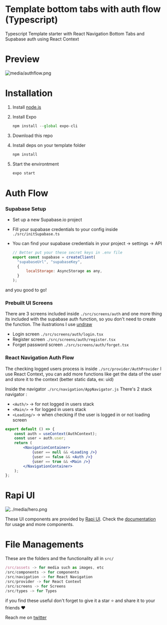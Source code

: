 # Template bottom tabs with auth flow (Typescript)

Typescript Template starter with React Navigation Bottom Tabs and Supabase auth using React Context

# Preview

![media/authflow.png](media/authflow.png)

# Installation

1. Install [node.js](https://nodejs.org/en/)
2. Install Expo

   ```jsx
   npm install --global expo-cli
   ```

3. Download this repo
4. Install deps on your template folder

   ```jsx
   npm install
   ```

5. Start the environtment

   ```jsx
   expo start
   ```

# Auth Flow

### Supabase Setup

- Set up a new Supabase.io project
- Fill your supabase credentials to your config inside `./src/initSupabase.ts`
- You can find your supabase credentials in your project -> settings -> API

  ```jsx
  // Better put your these secret keys in .env file
  export const supabase = createClient(
  	"supabaseUrl", "supabaseKey",
  	{
  		localStorage: AsyncStorage as any,
  	}
  );
  ```

and you good to go!

### Prebuilt UI Screens

There are 3 screens included inside `./src/screens/auth` and one more thing its included with the supabase auth function, so you don't need to create the function. The ilustrations I use [undraw](https://undraw.co/)

- Login screen `./src/screens/auth/login.tsx`
- Register screen `./src/screens/auth/register.tsx`
- Forget password screen `./src/screens/auth/forget.tsx`

### React Navigation Auth Flow

The checking logged users process is inside `./src/provider/AuthProvider` I use React Context, you can add more functions like get the data of the user and store it to the context (better static data, ex: uid)

Inside the navigator `./src/navigation/AppNavigator.js`
There's 2 stack navigator :

- `<Auth/>` → for not logged in users stack
- `<Main/>` → for logged in users stack
- `<Loading/>` → when checking if the user is logged in or not loading screen

```jsx
export default () => {
	const auth = useContext(AuthContext);
	const user = auth.user;
	return (
		<NavigationContainer>
			{user == null && <Loading />}
			{user == false && <Auth />}
			{user == true && <Main />}
		</NavigationContainer>
	);
};
```

# Rapi UI

![../media/hero.png](../media/hero.png)

These UI components are provided by [Rapi UI](https://rapi-ui.kikiding.space/).
Check the [documentation](https://rapi-ui.kikiding.space/docs/) for usage and more components.

# File Managements

These are the folders and the functionality all in `src/`

```jsx
/src/assets -> for media such as images, etc
/src/components -> for components
/src/navigation -> for React Navigation
/src/provider -> for React Context
/src/screens -> for Screens
/src/types -> for Types
```

if you find these useful don't forget to give it a star ⭐ and share it to your friends ❤️

Reach me on [twitter](https://twitter.com/kikiding/)
